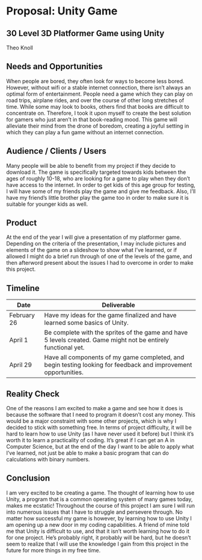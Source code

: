 # Proposal: Unity Game
## 30 Level 3D Platformer Game using Unity
Theo Knoll

## Needs and Opportunities
When people are bored, they often look for ways to become less bored. However, without wifi or a stable internet connection, there isn’t always an optimal form of entertainment. People need a game which they can play on road trips, airplane rides, and over the course of other long stretches of time. While some may look to books, others find that books are difficult to concentrate on. Therefore, I took it upon myself to create the best solution for gamers who just aren’t in that book-reading mood. This game will alleviate their mind from the drone of boredom, creating a joyful setting in which they can play a fun game without an internet connection.
## Audience / Clients / Users
Many people will be able to benefit from my project if they decide to download it. The game is specifically targeted towards kids between the ages of roughly 10-18, who are looking for a game to play when they don’t have access to the internet. In order to get kids of this age group for testing, I will have some of my friends play the game and give me feedback. Also, I’ll have my friend’s little brother play the game too in order to make sure it is suitable for younger kids as well.

## Product
At the end of the year I will give a presentation of my platformer game. Depending on the criteria of the presentation, I may include pictures and elements of the game on a slideshow to show what I’ve learned, or if allowed I might do a brief run through of one of the levels of the game, and then afterword present about the issues I had to overcome in order to make this project.

## Timeline
| Date          | Deliverable   |
| ------------- | ------------- |
| February 26   | Have my ideas for the game finalized and have learned some basics of Unity.|
| April 1       | Be complete with the sprites of the game and have 5 levels created. Game might not be entirely functional yet.|
| April 29      | Have all components of my game completed, and begin testing looking for feedback and improvement opportunities.|

## Reality Check
One of the reasons I am excited to make a game and see how it does is because the software that I need to program it doesn’t cost any money. This would be a major constraint with some other projects, which is why I decided to stick with something free. In terms of project difficulty, it will be hard to learn how to use Unity (as I have never used it before) but I think it’s worth it to learn a practicality of coding. It’s great if I can get an A in Computer Science, but at the end of the day I want to be able to apply what I’ve learned, not just be able to make a basic program that can do calculations with binary numbers.

## Conclusion
I am very excited to be creating a game. The thought of learning how to use Unity, a program that is a common operating system of many games today, makes me ecstatic! Throughout the course of this project I am sure I will run into numerous issues that I have to struggle and persevere through. No matter how successful my game is however, by learning how to use Unity I am opening up a new door in my coding capabilities. A friend of mine told me that Unity is difficult to use, and that it isn’t worth learning how to do it for one project. He’s probably right, it probably will be hard, but he doesn’t seem to realize that I will use the knowledge I gain from this project in the future for more things in my free time.